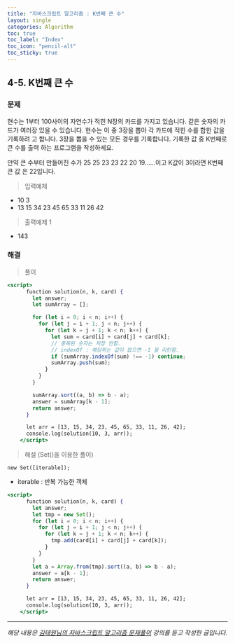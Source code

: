 ```yaml
---
title: "자바스크립트 알고리즘 : K번째 큰 수"
layout: single
categories: Algorithm
toc: true
toc_label: "Index"
toc_icon: "pencil-alt"
toc_sticky: true
---
```


## 4-5. K번째 큰 수

### 문제

현수는 1부터 100사이의 자연수가 적힌 N장의 카드를 가지고 있습니다. 같은 숫자의 카드가
여러장 있을 수 있습니다. 현수는 이 중 3장을 뽑아 각 카드에 적힌 수를 합한 값을 기록하려
고 합니다. 3장을 뽑을 수 있는 모든 경우를 기록합니다. 기록한 값 중 K번째로 큰 수를 출력
하는 프로그램을 작성하세요.

만약 큰 수부터 만들어진 수가 25 25 23 23 22 20 19......이고 K값이 3이라면 K번째 큰 값
은 22입니다.

> 입력예제

- 10 3
- 13 15 34 23 45 65 33 11 26 42

> 출력예제 1

- 143

### 해결

> 풀이

```jsx
<script>
      function solution(n, k, card) {
        let answer;
        let sumArray = [];

        for (let i = 0; i < n; i++) {
          for (let j = i + 1; j < n; j++) {
            for (let k = j + 1; k < n; k++) {
              let sum = card[i] + card[j] + card[k];
              // 중복된 숫자는 저장 안함.
              // indexOf : 해당하는 값이 없으면 -1 을 리턴함.
              if (sumArray.indexOf(sum) !== -1) continue;
              sumArray.push(sum);
            }
          }
        }

        sumArray.sort((a, b) => b - a);
        answer = sumArray[k - 1];
        return answer;
      }

      let arr = [13, 15, 34, 23, 45, 65, 33, 11, 26, 42];
      console.log(solution(10, 3, arr));
    </script>
```

> 해설 (Set()을 이용한 풀이)

`new Set([iterable]);`

- iterable : 반복 가능한 객체

```jsx
<script>
      function solution(n, k, card) {
        let answer;
        let tmp = new Set();
        for (let i = 0; i < n; i++) {
          for (let j = i + 1; j < n; j++) {
            for (let k = j + 1; k < n; k++) {
              tmp.add(card[i] + card[j] + card[k]);
            }
          }
        }
        let a = Array.from(tmp).sort((a, b) => b - a);
        answer = a[k - 1];
        return answer;
      }

      let arr = [13, 15, 34, 23, 45, 65, 33, 11, 26, 42];
      console.log(solution(10, 3, arr));
    </script>
```

---

_해당 내용은 [김태원님의 자바스크립트 알고리즘 문제풀이](https://www.inflearn.com/course/%EC%9E%90%EB%B0%94%EC%8A%A4%ED%81%AC%EB%A6%BD%ED%8A%B8-%EC%95%8C%EA%B3%A0%EB%A6%AC%EC%A6%98-%EB%AC%B8%EC%A0%9C%ED%92%80%EC%9D%B4/dashboard) 강의를 듣고 작성한 글입니다._
